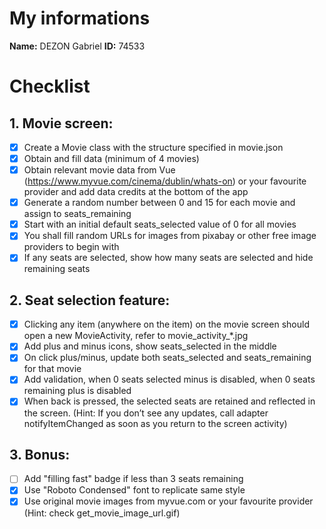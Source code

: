 # My informations
**Name:** DEZON Gabriel
**ID:** 74533

# Checklist
## 1. Movie screen:
- [x] Create a Movie class with the structure specified in movie.json
- [x] Obtain and fill data (minimum of 4 movies)
- [x] Obtain relevant movie data from Vue (https://www.myvue.com/cinema/dublin/whats-on) or your favourite provider and add data credits at the bottom of the app
- [x] Generate a random number between 0 and 15 for each movie and assign to seats_remaining
- [x] Start with an initial default seats_selected value of 0 for all movies
- [x] You shall fill random URLs for images from pixabay or other free image providers to begin with
- [x] If any seats are selected, show how many seats are selected and hide remaining seats

## 2. Seat selection feature:
- [x] Clicking any item (anywhere on the item) on the movie screen should open a new MovieActivity, refer to movie_activity_*.jpg
- [x] Add plus and minus icons, show seats_selected in the middle
- [x] On click plus/minus, update both seats_selected and seats_remaining for that movie
- [x] Add validation, when 0 seats selected minus is disabled, when 0 seats remaining plus is disabled
- [x] When back is pressed, the selected seats are retained and reflected in the screen. (Hint: If you don’t see any updates, call adapter notifyItemChanged as soon as you return to the screen activity)

## 3. Bonus:
- [ ] Add "filling fast" badge if less than 3 seats remaining
- [x] Use "Roboto Condensed" font to replicate same style
- [x] Use original movie images from myvue.com or your favourite provider (Hint: check get_movie_image_url.gif)

